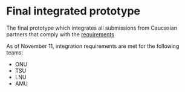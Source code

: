 # Final integrated prototype

The final prototype which integrates all submissions from Caucasian partners that comply with the [requirements](http://github.com/EMICVL/ProjectDocumentation/blob/master/Integration_requirements.md)

As of November 11, integration requirements are met for the following teams:

* ONU
* TSU
* LNU
* AMU
